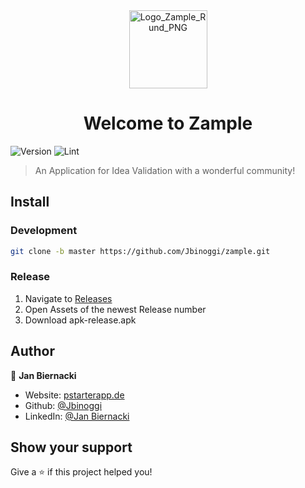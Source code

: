 <div align="center"><img width="125" alt="Logo_Zample_Rund_PNG" src="https://user-images.githubusercontent.com/24482713/130572256-9b32aefa-c49d-4f21-9e2f-6fecd4dc65ca.png"></div>
<h1 align="center">Welcome to Zample </h1>

<p>
  <img alt="Version" src="https://img.shields.io/badge/version-0.0.2-blue.svg?cacheSeconds=2592000" />
  <img alt="Lint" src="https://img.shields.io/badge/style-lint-4BC0F5.svg"/>
</p>

> An Application for Idea Validation with a wonderful community!

## Install

### Development
```sh
git clone -b master https://github.com/Jbinoggi/zample.git
```

### Release
1. Navigate to [Releases](https://github.com/Jbinoggi/zample/releases)
2. Open Assets of the newest Release number
3. Download apk-release.apk

## Author

👤 **Jan Biernacki**

* Website: [pstarterapp.de](https://pstarterapp.de)
* Github: [@Jbinoggi](https://github.com/Jbinoggi)
* LinkedIn: [@Jan Biernacki](https://www.linkedin.com/in/jan-biernacki-934221200/)

## Show your support

Give a ⭐️ if this project helped you!

